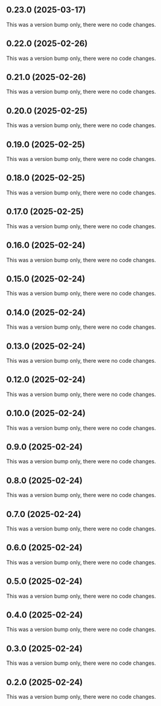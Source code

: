## 0.23.0 (2025-03-17)

This was a version bump only, there were no code changes.

## 0.22.0 (2025-02-26)

This was a version bump only, there were no code changes.

## 0.21.0 (2025-02-26)

This was a version bump only, there were no code changes.

## 0.20.0 (2025-02-25)

This was a version bump only, there were no code changes.

## 0.19.0 (2025-02-25)

This was a version bump only, there were no code changes.

## 0.18.0 (2025-02-25)

This was a version bump only, there were no code changes.

## 0.17.0 (2025-02-25)

This was a version bump only, there were no code changes.

## 0.16.0 (2025-02-24)

This was a version bump only, there were no code changes.

## 0.15.0 (2025-02-24)

This was a version bump only, there were no code changes.

## 0.14.0 (2025-02-24)

This was a version bump only, there were no code changes.

## 0.13.0 (2025-02-24)

This was a version bump only, there were no code changes.

## 0.12.0 (2025-02-24)

This was a version bump only, there were no code changes.

## 0.10.0 (2025-02-24)

This was a version bump only, there were no code changes.

## 0.9.0 (2025-02-24)

This was a version bump only, there were no code changes.

## 0.8.0 (2025-02-24)

This was a version bump only, there were no code changes.

## 0.7.0 (2025-02-24)

This was a version bump only, there were no code changes.

## 0.6.0 (2025-02-24)

This was a version bump only, there were no code changes.

## 0.5.0 (2025-02-24)

This was a version bump only, there were no code changes.

## 0.4.0 (2025-02-24)

This was a version bump only, there were no code changes.

## 0.3.0 (2025-02-24)

This was a version bump only, there were no code changes.

## 0.2.0 (2025-02-24)

This was a version bump only, there were no code changes.